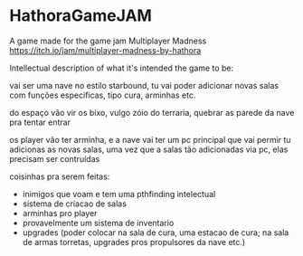 # HathoraGameJAM
A game made for the game jam Multiplayer Madness https://itch.io/jam/multiplayer-madness-by-hathora

Intellectual description of what it's intended the game to be:

vai ser uma nave no estilo starbound, tu vai poder adicionar novas salas com funções especificas, tipo cura, arminhas etc.

do espaço vão vir os bixo, vulgo zóio do terraria, quebrar as parede da nave pra tentar entrar

os player vão ter arminha, e a nave vai ter um pc principal que vai permir tu adicionas as novas salas, uma vez que a salas tão adicionadas via pc, elas precisam ser contruídas

coisinhas pra serem feitas:

- inimigos que voam e tem uma pthfinding intelectual
- sistema de criacao de salas
- arminhas pro player 
- provavelmente um sistema de inventario
- upgrades (poder colocar na sala de cura, uma estacao de cura; na sala de armas torretas, upgrades pros propulsores da nave etc.)
